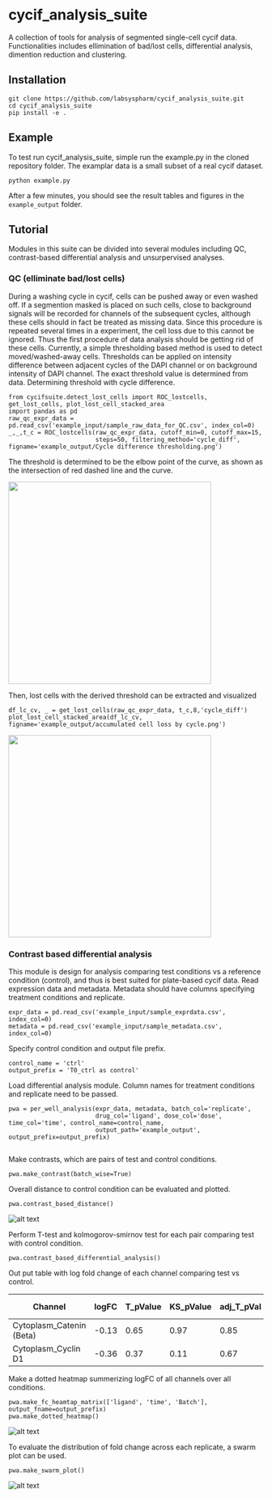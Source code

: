 # cycif_analysis_suite
A collection of tools for analysis of segmented single-cell cycif data. Functionalities includes ellimination of bad/lost cells, differential analysis, dimention reduction and clustering.
## Installation
```
git clone https://github.com/labsyspharm/cycif_analysis_suite.git
cd cycif_analysis_suite
pip install -e .
```
## Example
To test run cycif_analysis_suite, simple run the example.py in the cloned repository folder. The examplar data is a small subset of a real cycif dataset.
```
python example.py
```
After a few minutes, you should see the result tables and figures in the `example_output` folder.

## Tutorial
Modules in this suite can be divided into several modules including QC, contrast-based differential analysis and unsurpervised analyses. 

### QC (elliminate bad/lost cells)
During a washing cycle in cycif, cells can be pushed away or even washed off. If a segmention masked is placed on such cells, close to background signals will be recorded for channels of the subsequent cycles, although these cells should in fact be treated as missing data. Since this procedure is repeated several times in a experiment, the cell loss due to this cannot be ignored. Thus the first procedure of data analysis should be getting rid of these cells. 
Currently, a simple thresholding based method is used to detect moved/washed-away cells. Thresholds can be applied on intensity difference between adjacent cycles of the DAPI channel or on background intensity of DAPI channel. The exact threshold value is determined from data.
Determining threshold with cycle difference.
```
from cycifsuite.detect_lost_cells import ROC_lostcells, get_lost_cells, plot_lost_cell_stacked_area
import pandas as pd
raw_qc_expr_data = pd.read_csv('example_input/sample_raw_data_for_QC.csv', index_col=0)
_,_,t_c = ROC_lostcells(raw_qc_expr_data, cutoff_min=0, cutoff_max=15,
                        steps=50, filtering_method='cycle_diff', figname='example_output/Cycle difference thresholding.png')
```
The threshold is determined to be the elbow point of the curve, as shown as the intersection of red dashed line and the curve.

<img src="https://github.com/labsyspharm/cycif_analysis_suite/blob/MCF10A/example_output/Cycle difference thresholding.png" width="400">

Then, lost cells with the derived threshold can be extracted and visualized
```
df_lc_cv, _ = get_lost_cells(raw_qc_expr_data, t_c,8,'cycle_diff')
plot_lost_cell_stacked_area(df_lc_cv, figname='example_output/accumulated cell loss by cycle.png')
```

<img src="https://github.com/labsyspharm/cycif_analysis_suite/blob/MCF10A/example_output/accumulated cell loss by cycle.png" width="400">

### Contrast based differential analysis
This module is design for analysis comparing test conditions vs a reference condition (control), and thus is best suited for plate-based cycif data.
Read expression data and metadata. Metadata should have columns specifying treatment conditions and replicate.
```
expr_data = pd.read_csv('example_input/sample_exprdata.csv', index_col=0)
metadata = pd.read_csv('example_input/sample_metadata.csv', index_col=0)
```

Specify control condition and output file prefix.
```
control_name = 'ctrl'
output_prefix = 'T0_ctrl as control'
```

Load differential analysis module. Column names for treatment conditions and replicate need to be passed.
```
pwa = per_well_analysis(expr_data, metadata, batch_col='replicate',
                        drug_col='ligand', dose_col='dose', time_col='time', control_name=control_name,
                        output_path='example_output', output_prefix=output_prefix)
                        
```

Make contrasts, which are pairs of test and control conditions.
```
pwa.make_contrast(batch_wise=True)
```

Overall distance to control condition can be evaluated and plotted.
```
pwa.contrast_based_distance()
```
![alt text](https://github.com/labsyspharm/cycif_analysis_suite/blob/MCF10A/example_output/Drug_control%20distance%20over%20time%20per%20ligand.png)

Perform T-test and kolmogorov-smirnov test for each pair comparing test with control condition.
```
pwa.contrast_based_differential_analysis()
```
Out put table with log fold change of each channel comparing test vs control.

Channel | logFC |	T_pValue | KS_pValue | adj_T_pVal | adj_KS_pVal	| ligand	| dose	| time	| Batch	Control_metadata
-------------| ---- | ---- | ---- | ---- | ---- | ---- |----|----|--------
Cytoplasm_Catenin (Beta)|-0.13|0.65|0.97|0.85|0.97|BMP2|20|1|ctrl_0_0
Cytoplasm_Cyclin D1|-0.36|0.37|0.11|0.67|0.23|BMP2|20|1|ctrl_0_0

Make a dotted heatmap summerizing logFC of all channels over all conditions.
```
pwa.make_fc_heamtap_matrix(['ligand', 'time', 'Batch'], output_fname=output_prefix)
pwa.make_dotted_heatmap()
```
![alt text](https://github.com/labsyspharm/cycif_analysis_suite/blob/MCF10A/example_output/T0_ctrl%20as%20controllogFC%20dotted%20heatmap.png)

To evaluate the distribution of fold change across each replicate, a swarm plot can be used.
```
pwa.make_swarm_plot()
```
![alt text](https://github.com/labsyspharm/cycif_analysis_suite/blob/MCF10A/example_output/T0_ctrl%20as%20control%20swarm%20logFC%20plot%20by%20time%20.png)
